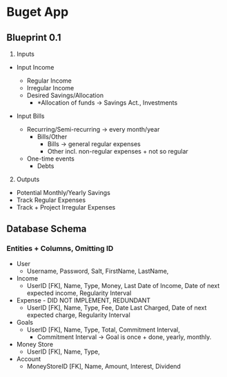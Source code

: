 # Buget App

## Blueprint 0.1

1. Inputs
- Input Income
    - Regular Income
    - Irregular Income
    - Desired Savings/Allocation
        - *Allocation of funds -> Savings Act., Investments

- Input Bills
    - Recurring/Semi-recurring -> every month/year
        - Bills/Other
            - Bills -> general regular expenses
            - Other incl. non-regular expenses + not so regular
    - One-time events
        - Debts
2. Outputs
- Potential Monthly/Yearly Savings
- Track Regular Expenses
- Track + Project Irregular Expenses


## Database Schema

### Entities + Columns, Omitting ID
- User
    - Username, Password, Salt, FirstName, LastName, 
- Income
    - UserID [FK], Name, Type, Money, Last Date of Income, Date of next expected income, Regularity Interval
- Expense - DID NOT IMPLEMENT, REDUNDANT
    - UserID [FK], Name, Type, Fee, Date Last Charged, Date of next expected charge, Regularity Interval
- Goals
    - UserID [FK], Name, Type, Total, Commitment Interval,
        - Commitment Interval -> Goal is once + done, yearly, monthly.
- Money Store
    - UserID [FK], Name, Type,
- Account
    - MoneyStoreID [FK], Name, Amount, Interest, Dividend



